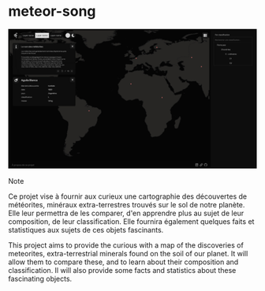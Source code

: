# meteor-song

![Aperçu d'une interface web cartographique représentant les météorites trouvées sur Terre.](./img/preview_0.1_SPA%203.jpg)

>[!NOTE]
> Ce projet vise à fournir aux curieux une cartographie des découvertes de météorites, minéraux extra-terrestres trouvés sur le sol de notre planète. Elle leur permettra de les comparer, d'en apprendre plus au sujet de leur composition, de leur classification. Elle fournira également quelques faits et statistiques aux sujets de ces objets fascinants. 
> 
> This project aims to provide the curious with a map of the discoveries of meteorites, extra-terrestrial minerals found on the soil of our planet. It will allow them to compare these, and to learn about their composition and classification. Il will also provide some facts and statistics about these fascinating objects.

<!-- 
## Lancer l'application
1. Cloner le git `git clone https://www.github.com/afieve/meteor-song`
2. Naviguer vers le répertoire du projet `cd meteor-song` 
2. Application serveur :
    1. Installer les dépendances 
        1. `cd api` 
        2. `npm install`
    2. Lancer l'application: `npm start` 
3. Application client :
    1. Installer les dépendances 
        1. `cd client` 
        2. `npm install`
    2. Lancer l'application: `npm start` 
    
## Répertoires
- `/client` : fichiers de l'application client React
- `/api` : fichiers de l'application serveur, qui doit être nommé ainsi pour être exploitée par Vercel. Contient 
    - les traitements sur les données pour les adapter à la logique métier, 
    - les appels à 
        - la base de données
        - l'API vers les données, ouverte à l'application client.
- `/data` : données métier, sous forme de fichiers durant le développement, qui deviendront inutiles une fois hébergés sur la base de données. À sauvegarder précautionneusement.

## Fichiers
- `vercel.json` : Fichier de configuration pour indiquer à Vercel :
    - les builds des différentes parties de l'application (`server` et `client`), et les commandes que Vercel devra utiliser pour les exécuter.
    - les routes vers les différentes parties de l'application. -->

